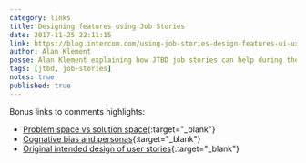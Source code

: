 ```yaml
---
category: links
title: Designing features using Job Stories
date: 2017-11-25 22:11:15
link: https://blog.intercom.com/using-job-stories-design-features-ui-ux/
author: Alan Klement
posse: Alan Klement explaining how JTBD job stories can help during the feature design phase. Bonus links to comments highlights!
tags: [jtbd, job-stories]
notes: true
published: true
---
```


Bonus links to comments highlights:

* [Problem space vs solution space](https://blog.intercom.com/using-job-stories-design-features-ui-ux/#comment-2032438850){:target="_blank"}
* [Cognative bias and personas](https://blog.intercom.com/using-job-stories-design-features-ui-ux/#comment-2022626819){:target="_blank"}
* [Original intended design of user stories](https://blog.intercom.com/using-job-stories-design-features-ui-ux/#comment-1736634294){:target="_blank"}
